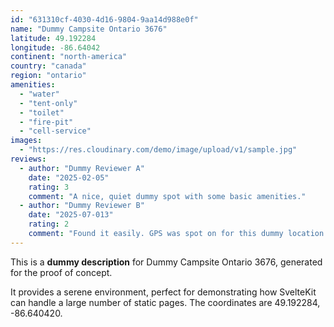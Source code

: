 ```yaml
---
id: "631310cf-4030-4d16-9804-9aa14d988e0f"
name: "Dummy Campsite Ontario 3676"
latitude: 49.192284
longitude: -86.64042
continent: "north-america"
country: "canada"
region: "ontario"
amenities:
  - "water"
  - "tent-only"
  - "toilet"
  - "fire-pit"
  - "cell-service"
images:
  - "https://res.cloudinary.com/demo/image/upload/v1/sample.jpg"
reviews:
  - author: "Dummy Reviewer A"
    date: "2025-02-05"
    rating: 3
    comment: "A nice, quiet dummy spot with some basic amenities."
  - author: "Dummy Reviewer B"
    date: "2025-07-013"
    rating: 2
    comment: "Found it easily. GPS was spot on for this dummy location."
---
```


This is a **dummy description** for Dummy Campsite Ontario 3676, generated for the proof of concept.

It provides a serene environment, perfect for demonstrating how SvelteKit can handle a large number of static pages. The coordinates are 49.192284, -86.640420.
